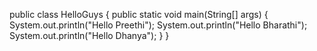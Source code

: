 public class HelloGuys
{
 public static void main(String[] args)
{
System.out.println("Hello Preethi");
System.out.println("Hello Bharathi");
System.out.println("Hello Dhanya");
}
}
